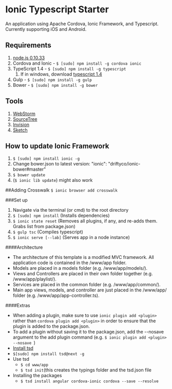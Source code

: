 # Ionic Typescript Starter

An application using Apache Cordova, Ionic Framework, and Typescript. Currently supporting iOS and Android.

## Requirements
 1. [node.js 0.10.33](http://nodejs.org/dist/v0.10.33/)
 2. Cordova and Ionic - ```$ [sudo] npm install -g cordova ionic```
 3. TypeScript 1.4 - ```$ [sudo] npm install -g typescript ```
     1. If in windows, download [typescript 1.4](http://www.typescriptlang.org/#Download)
 4. Gulp - ```$ [sudo] npm install -g gulp```
 5. Bower - ```$ [sudo] npm install -g bower```

## Tools
 1. [WebStorm](https://www.jetbrains.com/webstorm/)
 2. [SourceTree](https://www.atlassian.com/software/sourcetree/overview)
 3. [Invision](http://www.invisionapp.com/)
 4. [Sketch](http://bohemiancoding.com/sketch/)


## How to update Ionic Framework
1. ```$ [sudo] npm install ionic -g```
2. Change bower.json to latest version: "ionic": "driftyco/ionic-bower#master"
3. ```$ bower update```
4. (```$ ionic lib update```) might also work

##Adding Crosswalk
```$ ionic browser add crosswalk```

###Set up
1. Navigate via the terminal (or cmd) to the root directory
2. ```$ [sudo] npm install``` (Installs dependencies)
3. ```$ ionic state reset``` (Removes all plugins, if any, and re-adds them.  Grabs list from package.json)
4. ```$ gulp tsc``` (Compiles typescript)
5. ```$ ionic serve [--lab]``` (Serves app in a node instance)

####Architecture
 - The architecture of this template is a modified MVC framework. All application code is contained in the /www/app folder.
 - Models are placed in a models folder (e.g. /www/app/models/). 
 - Views and Controllers are placed in their own folder together (e.g. /www/app/playlist/). 
 - Services are placed in the common folder (e.g. /www/app/common/).  
 - Main app views, models, and controller are just placed in the /www/app/ folder (e.g. /www/app/app-controller.ts).

####Extras
 - When adding a plugin, make sure to use ````ionic plugin add <plugin>```` rather than ````cordova plugin add <plugin>```` in order to ensure that the plugin is added to the package.json.
 - To add a plugin without saving it to the package.json, add the --nosave argument to the add plugin command (e.g. ````$ ionic plugin add <plugin> --nosave ````)
 - [Install tsd](https://github.com/DefinitelyTyped/tsd)
  - ````$[sudo] npm install tsd@next -g````
  - Use tsd
    - ````$ cd www/app````
    - ````$ tsd init````(this creates the typings folder and the tsd.json file
  - Installing the packages
    - ````$ tsd install angular cordova-ionic cordova --save --resolve````